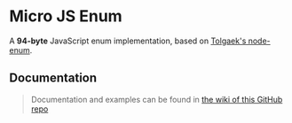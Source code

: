 Micro JS Enum
=============

A **94-byte** JavaScript enum implementation, based on <a href="https://github.com/tolgaek/node-enum" target="_blank">Tolgaek's node-enum</a>.

Documentation
-------------
> Documentation and examples can be found in [the wiki of this GitHub repo](https://github.com/BlueHuskyStudios/Micro-JS-Enum/wiki)
